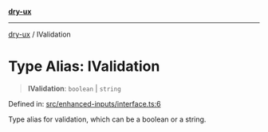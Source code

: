 [**dry-ux**](../README.md)

***

[dry-ux](../globals.md) / IValidation

# Type Alias: IValidation

> **IValidation**: `boolean` \| `string`

Defined in: [src/enhanced-inputs/interface.ts:6](https://github.com/navedr/dry-ux/blob/b8fe047776f9e9943b5ac8e30a3dd152faaba227/src/enhanced-inputs/interface.ts#L6)

Type alias for validation, which can be a boolean or a string.

